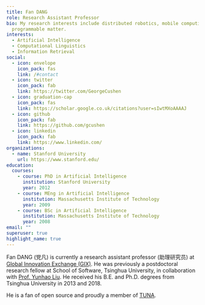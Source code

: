 ```yaml
---
title: Fan DANG
role: Research Assistant Professor
bio: My research interests include distributed robotics, mobile computing and
  programmable matter.
interests:
  - Artificial Intelligence
  - Computational Linguistics
  - Information Retrieval
social:
  - icon: envelope
    icon_pack: fas
    link: /#contact
  - icon: twitter
    icon_pack: fab
    link: https://twitter.com/GeorgeCushen
  - icon: graduation-cap
    icon_pack: fas
    link: https://scholar.google.co.uk/citations?user=sIwtMXoAAAAJ
  - icon: github
    icon_pack: fab
    link: https://github.com/gcushen
  - icon: linkedin
    icon_pack: fab
    link: https://www.linkedin.com/
organizations:
  - name: Stanford University
    url: https://www.stanford.edu/
education:
  courses:
    - course: PhD in Artificial Intelligence
      institution: Stanford University
      year: 2012
    - course: MEng in Artificial Intelligence
      institution: Massachusetts Institute of Technology
      year: 2009
    - course: BSc in Artificial Intelligence
      institution: Massachusetts Institute of Technology
      year: 2008
email: ""
superuser: true
highlight_name: true
---
```

Fan DANG (党凡) is currently a research assistant professor (助理研究员) at [Global Innovation Exchange (GIX)](https://gix.tsinghua.edu.cn). He was previously a postdoctoral research fellow at School of Software, Tsinghua University, in collaboration with [Prof. Yunhao Liu](http://tns.thss.tsinghua.edu.cn/~yunhao/). He received his B.E. and Ph.D. degrees from Tsinghua University in 2013 and 2018.

He is a fan of open source and proudly a member of [TUNA](https://tuna.moe/).